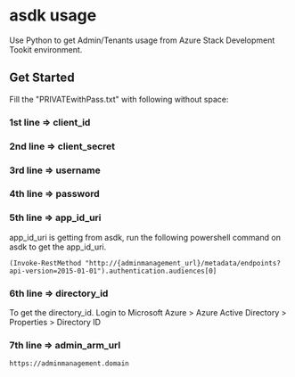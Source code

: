 # asdk usage
Use Python to get Admin/Tenants usage from Azure Stack Development Tookit environment.
## Get Started
Fill the "PRIVATEwithPass.txt" with following without space:
### 1st line => client_id
### 2nd line => client_secret
### 3rd line => username
### 4th line => password
### 5th line => app_id_uri
app_id_uri is getting from asdk, run the following powershell command on asdk to get the app_id_uri.
```
(Invoke-RestMethod "http://{adminmanagement_url}/metadata/endpoints?api-version=2015-01-01").authentication.audiences[0]
```
### 6th line => directory_id
To get the directory_id. Login to Microsoft Azure > Azure Active Directory > Properties > Directory ID
### 7th line => admin_arm_url
```
https://adminmanagement.domain
```
